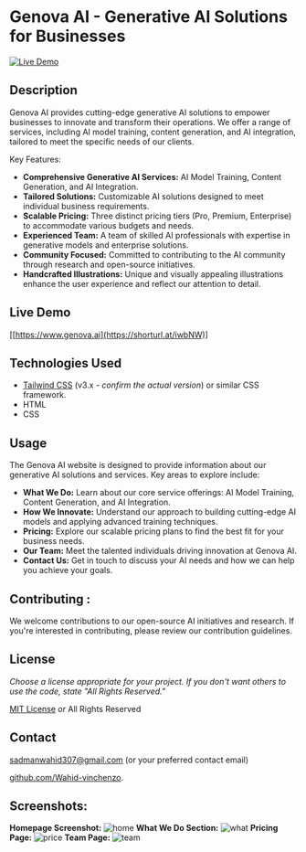 # Genova AI - Generative AI Solutions for Businesses

[![Live Demo](https://img.shields.io/badge/Live%20Demo-Visit-brightgreen)](https://shorturl.at/iwbNW)  <!-- Replace with actual link if it's different -->

## Description

Genova AI provides cutting-edge generative AI solutions to empower businesses to innovate and transform their operations.  We offer a range of services, including AI model training, content generation, and AI integration, tailored to meet the specific needs of our clients.

Key Features:

*   **Comprehensive Generative AI Services:** AI Model Training, Content Generation, and AI Integration.
*   **Tailored Solutions:** Customizable AI solutions designed to meet individual business requirements.
*   **Scalable Pricing:**  Three distinct pricing tiers (Pro, Premium, Enterprise) to accommodate various budgets and needs.
*   **Experienced Team:**  A team of skilled AI professionals with expertise in generative models and enterprise solutions.
*   **Community Focused:**  Committed to contributing to the AI community through research and open-source initiatives.
*   **Handcrafted Illustrations:** Unique and visually appealing illustrations enhance the user experience and reflect our attention to detail.

## Live Demo

[[https://www.genova.ai](https://shorturl.at/iwbNW)] <!--  Replace with the actual website URL -->

## Technologies Used

*   [Tailwind CSS](https://tailwindcss.com/) (v3.x - *confirm the actual version*) or similar CSS framework.
*   HTML
*   CSS
  



## Usage

The Genova AI website is designed to provide information about our generative AI solutions and services.  Key areas to explore include:

*   **What We Do:**  Learn about our core service offerings: AI Model Training, Content Generation, and AI Integration.
*   **How We Innovate:**  Understand our approach to building cutting-edge AI models and applying advanced training techniques.
*   **Pricing:** Explore our scalable pricing plans to find the best fit for your business needs.
*   **Our Team:** Meet the talented individuals driving innovation at Genova AI.
*   **Contact Us:**  Get in touch to discuss your AI needs and how we can help you achieve your goals.

## Contributing :


We welcome contributions to our open-source AI initiatives and research.  If you're interested in contributing, please review our contribution guidelines.

## License

*Choose a license appropriate for your project.  If you don't want others to use the code, state "All Rights Reserved."*

[MIT License](LICENSE)  *or* All Rights Reserved

## Contact

[sadmanwahid307@gmail.com](mailto:sadmanwahid307@gmail.com)  (or your preferred contact email)

[github.com/Wahid-vinchenzo](https://github.com/Wahid-vinchenzo).

## Screenshots:

**Homepage Screenshot:**
![home](https://github.com/user-attachments/assets/8240e6f7-f3f8-418e-85a7-939288adf6e8)
**What We Do Section:**
![what](https://github.com/user-attachments/assets/405387b4-2896-4fca-ba8b-eafc86582f6b)
**Pricing Page:**
![price](https://github.com/user-attachments/assets/1adfcfeb-ef4f-451a-bc26-8b8b5e33571d)
**Team Page:**
![team](https://github.com/user-attachments/assets/8e98333c-e3af-413b-943d-2a68e97d333b)

